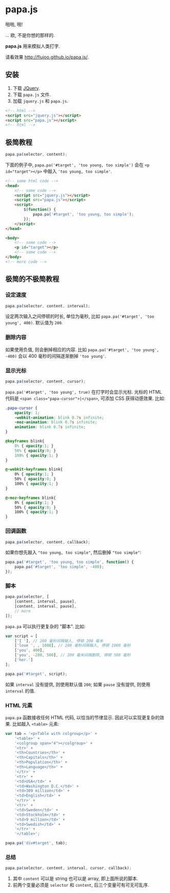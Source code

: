 # papa.js

啪啪, 啪!

... 欧, 不是你想的那样的.

__papa.js__ 用来模拟人类打字.

请看效果 <http://flujoo.github.io/papa.js/>.


## 安装

1. 下载 [JQuery](https://jquery.com/).
2. 下载 `papa.js` 文件.
3. 加载 `jquery.js` 和 `papa.js`.

```html
<!-- html -->
<script src="jquery.js"></script>
<script src="papa.js"></script>
<!-- html -->
```


## 极简教程

```js
papa.pa(selector, content);
```


下面的例子中, `papa.pa('#target', 'too young, too simple')` 会在 `<p id="target"></p>` 中敲入 `'too young, too simple'`.

```html
<!-- some html code -->
<head>
    <!-- some code -->
    <script src="jquery.js"></script>
    <script src="papa.js"></script>
    <script>
        $(function() {
            papa.pa('#target', 'too young, too simple');
        });
    </script>
</head>

<body>
    <!-- some code -->
    <p id="target"></p>
    <!-- some code -->
</body>
<!-- more code -->
```


## 极简的不极简教程

### 设定速度

```js
papa.pa(selector, content, interval);
```

设定两次输入之间停顿的时长, 单位为毫秒, 比如 `papa.pa('#target', 'too young', 400)`. 默认值为 `200`.

### 删除内容

如果使用负值, 则会删掉相应的内容. 比如 `papa.pa('#target', 'too young', -400)` 会以 400 毫秒的间隔逐渐删掉 `'too young'`.

### 显示光标

```js
papa.pa(selector, content, cursor);
```

`papa.pa('#target', 'too young', true)` 在打字时会显示光标. 光标的 HTML 代码是 `<span class="papa-cursor">|</span>`, 可添加 CSS 获得动感效果. 比如:

```css
.papa-cursor {
    opacity: 1;
    -webkit-animation: blink 0.7s infinite;
    -moz-animation: blink 0.7s infinite;
    animation: blink 0.7s infinite;
}

@keyframes blink{
    0% { opacity:1; }
    50% { opacity:0; }
    100% { opacity:1; }
}

@-webkit-keyframes blink{
    0% { opacity:1; }
    50% { opacity:0; }
    100% { opacity:1; }
}

@-moz-keyframes blink{
    0% { opacity:1; }
    50% { opacity:0; }
    100% { opacity:1; }
}
```

### 回调函数

```js
papa.pa(selector, content, callback);
```

如果你想先敲入 `"too young, too simple"`, 然后删掉 `"too simple"`:

```js
papa.pa('#target', 'too young, too simple', function() {
    papa.pa('#target', 'too simple', -400);
});
```

### 脚本

```js
papa.pa(selector, [
    [content, interval, pause],
    [content, interval, pause],
    // more
]);
```

`papa.pa` 可以执行更复杂的 "脚本". 比如:

```js
var script = [
    ['I '], // 200 毫秒间隔输入, 停顿 200 毫米
    ['love ', , 1000], // 200 毫秒间隔输入, 停顿 1000 毫秒
    ['you', 400],
    ['you', -200, 500], // 200 毫米间隔删除, 停顿 500 毫秒
    ['her.']
];

papa.pa('#target', script);
```

如果 `interval` 没有提供, 则使用默认值 `200`; 如果 `pause` 没有提供, 则使用 `interval` 的值.

### HTML 元素

`papa.pa` 函数接收任何 HTML 代码, 以恰当的节律显示. 因此可以实现更复杂的效果. 比如敲入 `<table>` 元素:

```js
var tab = '<p>Table with colgroup</p>' +
    '<table>' +
    '<colgroup span="4"></colgroup>' +
    '<tr>' +
    '<th>Countries</th>' +
    '<th>Capitals</th>' +
    '<th>Population</th>' +
    '<th>Language</th>' +
    '</tr>' +
    '<tr>' +
    '<td>USA</td>' +
    '<td>Washington D.C.</td>' +
    '<td>309 million</td>' +
    '<td>English</td>' +
    '</tr>' +
    '<tr>' +
    '<td>Sweden</td>' +
    '<td>Stockholm</td>' +
    '<td>9 million</td>' +
    '<td>Swedish</td>' +
    '</tr>' +
    '</table>';

papa.pa('div#target', tab);
```

### 总结

```js
papa.pa(selector, content, interval, cursor, callback);
```

1. 其中 `content` 可以是 string 也可以是 array, 即上面所说的脚本.
2. 前两个变量必须是 `selector` 和 `content`, 后三个变量可有可无可乱序.
